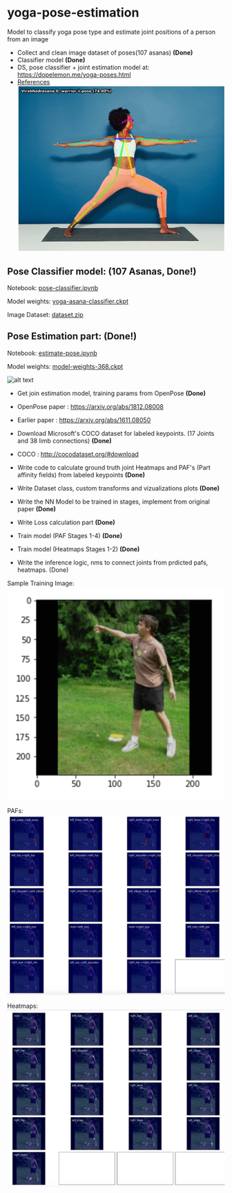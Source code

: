 # yoga-pose-estimation
Model to classify yoga pose type and estimate joint positions of a person from an image

- Collect and clean image dataset of poses(107 asanas) <b>(Done)</b>
- Classifier model <b>(Done)</b>
- DS, pose classifier + joint estimation model at: https://dopelemon.me/yoga-poses.html
- [References](https://github.com/Hzzone/pytorch-openpose)
![alt text](https://github.com/DhruvJawalkar/blog/blob/master/app/results/yoga-pose/res-7100780243.png)

## Pose Classifier model: (107 Asanas, Done!) 

Notebook: [pose-classifier.ipynb](https://github.com/DhruvJawalkar/yoga-pose-estimation/blob/master/classification-model/pose-classifier.ipynb)

Model weights: [yoga-asana-classifier.ckpt](https://oregonstate.box.com/s/3qjpb66l3cifqxqpdbx996mgwuwqnv3x)

Image Dataset: [dataset.zip](https://oregonstate.box.com/s/4c5o6gilogogdm9m23tgtop7vw23e9vj) 

## Pose Estimation part: (Done!)

Notebook: [estimate-pose.ipynb](https://github.com/DhruvJawalkar/yoga-pose-estimation/blob/master/COCO/estimate-pose.ipynb)

Model weights: [model-weights-368.ckpt](https://oregonstate.box.com/s/h8fdt8g1twvlpgooawzxzjnmed2yoouk)

![alt text](http://cocodataset.org/images/keypoints-splash-big.png)
- Get join estimation model, training params from OpenPose <b>(Done)</b>
- OpenPose paper : https://arxiv.org/abs/1812.08008
- Earlier paper : https://arxiv.org/abs/1611.08050

- Download Microsoft's COCO dataset for labeled keypoints. (17 Joints and 38 limb connections) <b>(Done)</b>
- COCO : http://cocodataset.org/#download 
- Write code to calculate ground truth joint Heatmaps and PAF's (Part affinity fields) from labeled keypoints <b>(Done)</b>
- Write Dataset class, custom transforms and vizualizations plots <b>(Done)</b>
- Write the NN Model to be trained in stages, implement from original paper <b>(Done)</b>
- Write Loss calculation part <b>(Done)</b>
- Train model (PAF Stages 1-4) <b>(Done)</b>
- Train model (Heatmaps Stages 1-2) <b>(Done)</b>
- Write the inference logic, nms to connect joints from prdicted pafs, heatmaps. (Done)

Sample Training Image:
![alt text](https://github.com/DhruvJawalkar/yoga-pose-estimation/blob/master/COCO/sample-trn-img.png)

PAFs:
![alt text](https://github.com/DhruvJawalkar/yoga-pose-estimation/blob/master/COCO/trn-img-paf-vectors.png)

Heatmaps:
![alt text](https://github.com/DhruvJawalkar/yoga-pose-estimation/blob/master/COCO/trn-img-heatmaps.png)
